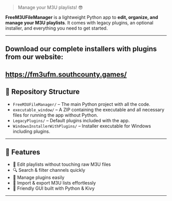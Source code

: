 
> Manage your M3U playlists! 😎

**FreeM3UFileManager** is a lightweight Python app to **edit, organize, and manage your M3U playlists**. It comes with legacy plugins, an optional installer, and everything you need to get started.

---
Download our complete installers with plugins from our website:
---
https://fm3ufm.southcounty.games/
---

## 📁 Repository Structure

- `FreeM3UFileManager/` – The main Python project with all the code.  
- `executable_window/` – A ZIP containing the executable and all necessary files for running the app without Python.  
- `LegacyPlugins/` – Default plugins included with the app.  
- `WindowsInstallerWithPlugins/` – Installer executable for Windows including plugins.  

---

## 🚀 Features

- 📝 Edit playlists without touching raw M3U files  
- 🔍 Search & filter channels quickly  
- 📂 Manage plugins easily  
- 🔄 Import & export M3U lists effortlessly  
- 🎨 Friendly GUI built with Python & Kivy  

---
